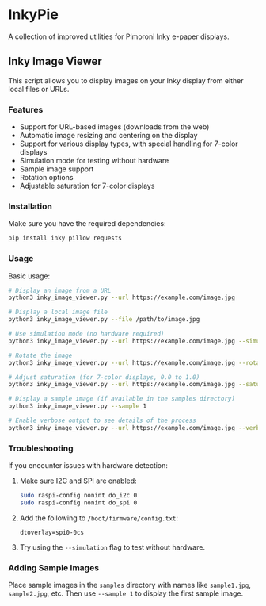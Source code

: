# InkyPie

A collection of improved utilities for Pimoroni Inky e-paper displays.

## Inky Image Viewer

This script allows you to display images on your Inky display from either local files or URLs.

### Features

- Support for URL-based images (downloads from the web)
- Automatic image resizing and centering on the display
- Support for various display types, with special handling for 7-color displays
- Simulation mode for testing without hardware
- Sample image support
- Rotation options
- Adjustable saturation for 7-color displays

### Installation

Make sure you have the required dependencies:

```bash
pip install inky pillow requests
```

### Usage

Basic usage:

```bash
# Display an image from a URL
python3 inky_image_viewer.py --url https://example.com/image.jpg

# Display a local image file
python3 inky_image_viewer.py --file /path/to/image.jpg

# Use simulation mode (no hardware required)
python3 inky_image_viewer.py --url https://example.com/image.jpg --simulation

# Rotate the image
python3 inky_image_viewer.py --url https://example.com/image.jpg --rotate 90

# Adjust saturation (for 7-color displays, 0.0 to 1.0)
python3 inky_image_viewer.py --url https://example.com/image.jpg --saturation 0.7

# Display a sample image (if available in the samples directory)
python3 inky_image_viewer.py --sample 1

# Enable verbose output to see details of the process
python3 inky_image_viewer.py --url https://example.com/image.jpg --verbose
```

### Troubleshooting

If you encounter issues with hardware detection:

1. Make sure I2C and SPI are enabled:
   ```bash
   sudo raspi-config nonint do_i2c 0
   sudo raspi-config nonint do_spi 0
   ```

2. Add the following to `/boot/firmware/config.txt`:
   ```
   dtoverlay=spi0-0cs
   ```

3. Try using the `--simulation` flag to test without hardware.

### Adding Sample Images

Place sample images in the `samples` directory with names like `sample1.jpg`, `sample2.jpg`, etc.
Then use `--sample 1` to display the first sample image.
